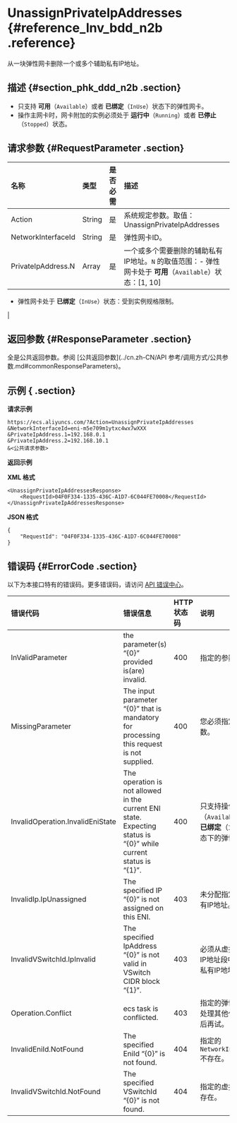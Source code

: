 # UnassignPrivateIpAddresses {#reference_lnv_bdd_n2b .reference}

从一块弹性网卡删除一个或多个辅助私有IP地址。

## 描述 {#section_phk_ddd_n2b .section}

-   只支持 **可用**（`Available`）或者 **已绑定**（`InUse`）状态下的弹性网卡。
-   操作主网卡时，网卡附加的实例必须处于 **运行中**（`Running`）或者 **已停止**（`Stopped`）状态。

## 请求参数 {#RequestParameter .section}

|名称|类型|是否必需|描述|
|:-|:-|:---|:-|
|Action|String|是|系统规定参数。取值：UnassignPrivateIpAddresses|
|NetworkInterfaceId|String|是|弹性网卡ID。|
|PrivateIpAddress.N|Array|是|一个或多个需要删除的辅助私有IP地址。`N` 的取值范围：-   弹性网卡处于 **可用**（`Available`）状态：\[1, 10\]
-   弹性网卡处于 **已绑定**（`InUse`）状态：受到实例规格限制。

|

## 返回参数 {#ResponseParameter .section}

全是公共返回参数。参阅 [公共返回参数](../cn.zh-CN/API 参考/调用方式/公共参数.md#commonResponseParameters)。

## 示例 { .section}

**请求示例** 

```
https://ecs.aliyuncs.com/?Action=UnassignPrivateIpAddresses
&NetworkInterfaceId=eni-m5e709m1ytxc4wx7wXXX
&PrivateIpAddress.1=192.168.0.1
&PrivateIpAddress.2=192.168.10.1
&<公共请求参数>
```

**返回示例** 

**XML 格式**

```
<UnassignPrivateIpAddressesResponse>
    <RequestId>04F0F334-1335-436C-A1D7-6C044FE70008</RequestId>
</UnassignPrivateIpAddressesResponse>
```

**JSON 格式** 

```
{
    "RequestId": "04F0F334-1335-436C-A1D7-6C044FE70008"
}
```

## 错误码 {#ErrorCode .section}

以下为本接口特有的错误码。更多错误码，请访问 [API 错误中心](https://error-center.aliyun.com/status/product/Ecs)。

|错误代码|错误信息|HTTP 状态码|说明|
|:---|:---|:-------|:-|
|InValidParameter|the parameter\(s\) “\{0\}” provided is\(are\) invalid.|400|指定的参数无效。|
|MissingParameter|The input parameter “\{0\}” that is mandatory for processing this request is not supplied.|400|您必须指定必需参数。|
|InvalidOperation.InvalidEniState|The operation is not allowed in the current ENI state. Expecting status is “\{0\}” while current status is “\{1\}”.|400|只支持操作 **可用**（`Available`）或者 **已绑定**（`InUse`）状态下的弹性网卡。|
|InvalidIp.IpUnassigned|The specified IP “\{0\}” is not assigned on this ENI.|403|未分配指定的辅助私有IP地址。|
|InvalidVSwitchId.IpInvalid|The specified IpAddress “\{0\}” is not valid in VSwitch CIDR block “\{1\}”.|403|必须从虚拟交换机的IP地址段中选择辅助私有IP地址。|
|Operation.Conflict|ecs task is conflicted.|403|指定的弹性网卡正在处理其他任务，请稍后再试。|
|InvalidEniId.NotFound|The specified EniId “\{0\}” is not found.|404|指定的 `NetworkInterfaceId`不存在。|
|InvalidVSwitchId.NotFound|The specified VSwitchId “\{0\}” is not found.|404|指定的虚拟交换机不存在。|

